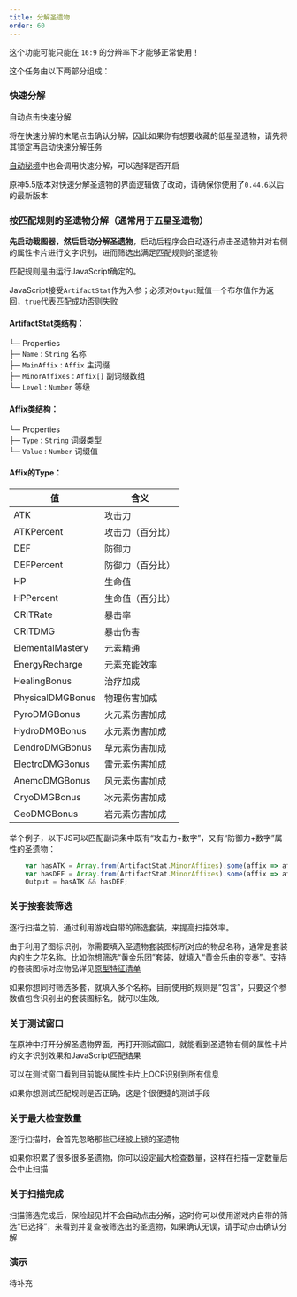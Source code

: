 ```yaml
---
title: 分解圣遗物
order: 60
---
```


这个功能可能只能在 `16:9` 的分辨率下才能够正常使用！

这个任务由以下两部分组成：

### 快速分解

自动点击快速分解

将在快速分解的末尾点击确认分解，因此如果你有想要收藏的低星圣遗物，请先将其锁定再启动快速分解任务

[自动秘境](/feats/task/domain.html)中也会调用快速分解，可以选择是否开启

原神5.5版本对快速分解圣遗物的界面逻辑做了改动，请确保你使用了`0.44.6`以后的最新版本

### 按匹配规则的圣遗物分解（通常用于五星圣遗物）

**先启动截图器，然后启动分解圣遗物**，启动后程序会自动逐行点击圣遗物并对右侧的属性卡片进行文字识别，进而筛选出满足匹配规则的圣遗物

匹配规则是由运行JavaScript确定的。

JavaScript接受`ArtifactStat`作为入参；必须对`Output`赋值一个布尔值作为返回，`true`代表匹配成功否则失败  

#### ArtifactStat类结构：  
└─ Properties  
    ├─ `Name` : `String` 名称  
    ├─ `MainAffix` : `Affix` 主词缀  
    ├─ `MinorAffixes` : `Affix[]` 副词缀数组  
    └─ `Level` : `Number` 等级  

#### Affix类结构：  
└─ Properties  
    ├─ `Type` : `String` 词缀类型  
    └─ `Value` : `Number` 词缀值  

#### Affix的Type：  
| 值 | 含义 |
|---------|---------|
| ATK | 攻击力 |
| ATKPercent | 攻击力（百分比） |
| DEF | 防御力 |
| DEFPercent | 防御力（百分比） |
| HP | 生命值 |
| HPPercent | 生命值（百分比） |
| CRITRate | 暴击率 |
| CRITDMG | 暴击伤害 |
| ElementalMastery | 元素精通 |
| EnergyRecharge | 元素充能效率 |
| HealingBonus | 治疗加成 |
| PhysicalDMGBonus | 物理伤害加成 |
| PyroDMGBonus | 火元素伤害加成 |
| HydroDMGBonus | 水元素伤害加成 |
| DendroDMGBonus | 草元素伤害加成 |
| ElectroDMGBonus | 雷元素伤害加成 |
| AnemoDMGBonus | 风元素伤害加成 |
| CryoDMGBonus | 冰元素伤害加成 |
| GeoDMGBonus | 岩元素伤害加成 |

举个例子，以下JS可以匹配副词条中既有“攻击力+数字”，又有“防御力+数字”属性的圣遗物：
```js
    var hasATK = Array.from(ArtifactStat.MinorAffixes).some(affix => affix.Type == 'ATK');
    var hasDEF = Array.from(ArtifactStat.MinorAffixes).some(affix => affix.Type == 'DEF');
    Output = hasATK && hasDEF;
```

### 关于按套装筛选

逐行扫描之前，通过利用游戏自带的筛选套装，来提高扫描效率。  

由于利用了图标识别，你需要填入圣遗物套装图标所对应的物品名称，通常是套装内的生之花名称。比如你想筛选“黄金乐团”套装，就填入“黄金乐曲的变奏”。支持的套装图标对应物品详见[原型特征清单](https://github.com/babalae/bettergi-libraries/blob/main/BetterGI.Assets.Model/Assets/Model/Item/items.csv)

如果你想同时筛选多套，就填入多个名称，目前使用的规则是“包含”，只要这个参数值包含识别出的套装图标名，就可以生效。

### 关于测试窗口

在原神中打开分解圣遗物界面，再打开测试窗口，就能看到圣遗物右侧的属性卡片的文字识别效果和JavaScript匹配结果

可以在测试窗口看到目前能从属性卡片上OCR识别到所有信息

如果你想测试匹配规则是否正确，这是个很便捷的测试手段

### 关于最大检查数量

逐行扫描时，会首先忽略那些已经被上锁的圣遗物

如果你积累了很多很多圣遗物，你可以设定最大检查数量，这样在扫描一定数量后会中止扫描

### 关于扫描完成

扫描筛选完成后，保险起见并不会自动点击分解，这时你可以使用游戏内自带的筛选“已选择”，来看到并复查被筛选出的圣遗物，如果确认无误，请手动点击确认分解


### 演示

待补充
